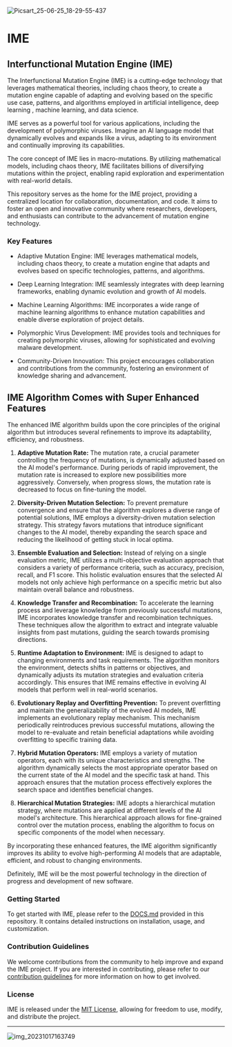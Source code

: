 ![Picsart_25-06-25_18-29-55-437](https://github.com/user-attachments/assets/072be926-6cd6-438d-b886-125888034457)



# IME

## Interfunctional Mutation Engine (IME)

  The Interfunctional Mutation Engine (IME) is a cutting-edge technology that leverages mathematical theories, including chaos theory, to create a mutation engine capable of adapting and evolving based on the specific use case, patterns, and algorithms employed in artificial intelligence, deep learning , machine learning, and data science.

  IME serves as a powerful tool for various applications, including the development of polymorphic viruses. Imagine an AI language model that dynamically evolves and expands like a virus, adapting to its environment and continually improving its capabilities.

  The core concept of IME lies in macro-mutations. By utilizing mathematical models, including chaos theory, IME facilitates billions of diversifying mutations within the project, enabling rapid exploration and experimentation with real-world details.

  This repository serves as the home for the IME project, providing a centralized location for collaboration, documentation, and code. It aims to foster an open and innovative community where researchers, developers, and enthusiasts can contribute to the advancement of mutation engine technology.

  ### Key Features

  - Adaptive Mutation Engine: IME leverages mathematical models, including chaos theory, to create a mutation engine that adapts and evolves based on specific technologies, patterns, and algorithms.
    
  - Deep Learning Integration: IME seamlessly integrates with deep learning frameworks, enabling dynamic evolution and growth of AI models.
    
  - Machine Learning Algorithms: IME incorporates a wide range of machine learning algorithms to enhance mutation capabilities and enable diverse exploration of project details.
    
  - Polymorphic Virus Development: IME provides tools and techniques for creating polymorphic viruses, allowing for sophisticated and evolving malware development.
    
  - Community-Driven Innovation: This project encourages collaboration and contributions from the community, fostering an environment of knowledge sharing and advancement.

## IME Algorithm Comes with Super Enhanced Features

The enhanced IME algorithm builds upon the core principles of the original algorithm but introduces several refinements to improve its adaptability, efficiency, and robustness.

1. **Adaptive Mutation Rate:** The mutation rate, a crucial parameter controlling the frequency of mutations, is dynamically adjusted based on the AI model's performance. During periods of rapid improvement, the mutation rate is increased to explore new possibilities more aggressively. Conversely, when progress slows, the mutation rate is decreased to focus on fine-tuning the model.

2. **Diversity-Driven Mutation Selection:** To prevent premature convergence and ensure that the algorithm explores a diverse range of potential solutions, IME employs a diversity-driven mutation selection strategy. This strategy favors mutations that introduce significant changes to the AI model, thereby expanding the search space and reducing the likelihood of getting stuck in local optima.

3. **Ensemble Evaluation and Selection:** Instead of relying on a single evaluation metric, IME utilizes a multi-objective evaluation approach that considers a variety of performance criteria, such as accuracy, precision, recall, and F1 score. This holistic evaluation ensures that the selected AI models not only achieve high performance on a specific metric but also maintain overall balance and robustness.

4. **Knowledge Transfer and Recombination:** To accelerate the learning process and leverage knowledge from previously successful mutations, IME incorporates knowledge transfer and recombination techniques. These techniques allow the algorithm to extract and integrate valuable insights from past mutations, guiding the search towards promising directions.

5. **Runtime Adaptation to Environment:** IME is designed to adapt to changing environments and task requirements. The algorithm monitors the environment, detects shifts in patterns or objectives, and dynamically adjusts its mutation strategies and evaluation criteria accordingly. This ensures that IME remains effective in evolving AI models that perform well in real-world scenarios.

6. **Evolutionary Replay and Overfitting Prevention:** To prevent overfitting and maintain the generalizability of the evolved AI models, IME implements an evolutionary replay mechanism. This mechanism periodically reintroduces previous successful mutations, allowing the model to re-evaluate and retain beneficial adaptations while avoiding overfitting to specific training data.

7. **Hybrid Mutation Operators:** IME employs a variety of mutation operators, each with its unique characteristics and strengths. The algorithm dynamically selects the most appropriate operator based on the current state of the AI model and the specific task at hand. This approach ensures that the mutation process effectively explores the search space and identifies beneficial changes.

8. **Hierarchical Mutation Strategies:** IME adopts a hierarchical mutation strategy, where mutations are applied at different levels of the AI model's architecture. This hierarchical approach allows for fine-grained control over the mutation process, enabling the algorithm to focus on specific components of the model when necessary.

By incorporating these enhanced features, the IME algorithm significantly improves its ability to evolve high-performing AI models that are adaptable, efficient, and robust to changing environments.

Definitely, IME will be the most powerful technology in the direction of progress and development of new software.

  ### Getting Started

  To get started with IME, please refer to the [DOCS.md](docs/) provided in this repository. It contains detailed instructions on installation, usage, and customization.

  ### Contribution Guidelines

  We welcome contributions from the community to help improve and expand the IME project. If you are interested in contributing, please refer to our [contribution guidelines](CONTRIBUTING.md) for more information on how to get involved.

  ### License

  IME is released under the [MIT License](LICENSE), allowing for freedom to use, modify, and distribute the project.

  ---

![img_20231017163749](https://github.com/VaysiDevelopmentCenter/IME/assets/151166631/ddccffa0-0893-4d08-b652-eeb6762e3a8e)
